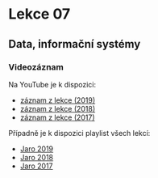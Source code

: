 Lekce 07
========

Data, informační systémy
------------------------


### Videozáznam

Na YouTube je k dispozici:
* [záznam z lekce (2019)](https://www.youtube.com/watch?v=fL-d5Cf5K14)
* [záznam z lekce (2018)](https://www.youtube.com/watch?v=IIuPw9AoWZE)
* [záznam z lekce (2017)](https://www.youtube.com/watch?v=T3V0m_tBAZM)

Případně je k dispozici playlist všech lekcí:
* [Jaro 2019](https://www.youtube.com/playlist?list=PLTCx5oiCrIJ7I5m_zJtjZoLS-pxSi859Z)
* [Jaro 2018](https://www.youtube.com/playlist?list=PLTCx5oiCrIJ6mcuJ1VaY8s0mzFsaMUzp-)
* [Jaro 2017](https://www.youtube.com/playlist?list=PLUVJxzuCt9ATwP3dFn5xCHvObtu2EveNZ)
